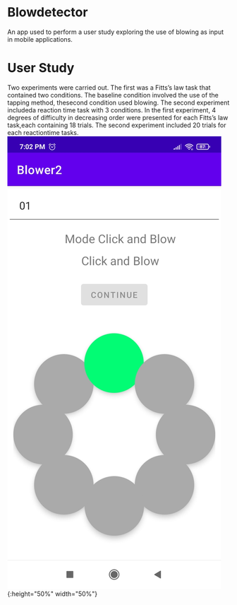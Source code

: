 # Blowdetector
An app used to perform a user study exploring the use of blowing as input in mobile applications.

# User Study
Two experiments were carried out.  The first was a Fitts’s law task that contained two conditions.  The baseline condition involved the use of the tapping method, thesecond condition used blowing.  The second experiment includeda reaction time task with 3 conditions.  In the first experiment, 4 degrees of difficulty in decreasing order were presented for each Fitts’s law task,each containing 18 trials.  The second experiment included 20 trials for each reactiontime tasks.
![alt text](https://github.com/JavierJaquez/blowdetector/blob/main/fitt-law-screenshot.jpg){:height="50%" width="50%"}
